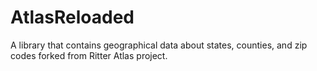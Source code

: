 # AtlasReloaded
A library that contains geographical data about states, counties, and zip codes forked from Ritter Atlas project.
